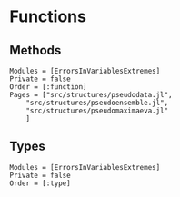 # Functions

## Methods

```@autodocs
Modules = [ErrorsInVariablesExtremes]
Private = false
Order = [:function]
Pages = ["src/structures/pseudodata.jl",
	"src/structures/pseudoensemble.jl",
	"src/structures/pseudomaximaeva.jl"
	]
```

## Types

```@autodocs
Modules = [ErrorsInVariablesExtremes]
Private = false
Order = [:type]
```
